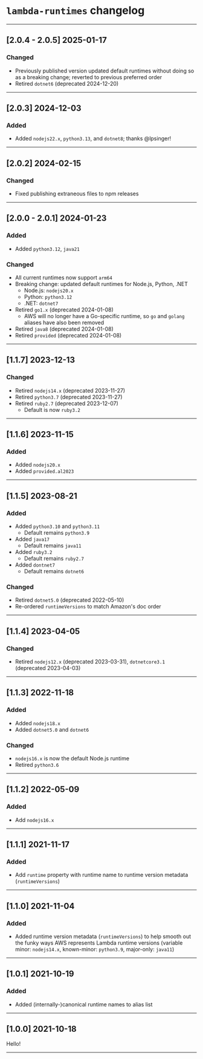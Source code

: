 # `lambda-runtimes` changelog

---

## [2.0.4 - 2.0.5] 2025-01-17

### Changed

- Previously published version updated default runtimes without doing so as a breaking change; reverted to previous preferred order
- Retired `dotnet6` (deprecated 2024-12-20)

---

## [2.0.3] 2024-12-03

### Added

- Added `nodejs22.x`, `python3.13`, and `dotnet8`; thanks @lpsinger!

---

## [2.0.2] 2024-02-15

### Changed

- Fixed publishing extraneous files to npm releases

---

## [2.0.0 - 2.0.1] 2024-01-23

### Added

- Added `python3.12`, `java21`


### Changed

- All current runtimes now support `arm64`
- Breaking change: updated default runtimes for Node.js, Python, .NET
  - Node.js: `nodejs20.x`
  - Python: `python3.12`
  - .NET: `dotnet7`
- Retired `go1.x` (deprecated 2024-01-08)
  - AWS will no longer have a Go-specific runtime, so `go` and `golang` aliases have also been removed
- Retired `java8` (deprecated 2024-01-08)
- Retired `provided` (deprecated 2024-01-08)

---

## [1.1.7] 2023-12-13

### Changed

- Retired `nodejs14.x` (deprecated 2023-11-27)
- Retired `python3.7` (deprecated 2023-11-27)
- Retired `ruby2.7` (deprecated 2023-12-07)
  - Default is now `ruby3.2`

---

## [1.1.6] 2023-11-15

### Added

- Added `nodejs20.x`
- Added `provided.al2023`

---

## [1.1.5] 2023-08-21

### Added

- Added `python3.10` and `python3.11`
  - Default remains `python3.9`
- Added `java17`
  - Default remains `java11`
- Added `ruby3.2`
  - Default remains `ruby2.7`
- Added `dontnet7`
  - Default remains `dotnet6`

### Changed

- Retired `dotnet5.0` (deprecated 2022-05-10)
- Re-ordered `runtimeVersions` to match Amazon's doc order

---

## [1.1.4] 2023-04-05

### Changed

- Retired `nodejs12.x` (deprecated 2023-03-31), `dotnetcore3.1` (deprecated 2023-04-03)

---

## [1.1.3] 2022-11-18

### Added

- Added `nodejs18.x`
- Added `dotnet5.0` and `dotnet6`


### Changed

- `nodejs16.x` is now the default Node.js runtime
- Retired `python3.6`

---

## [1.1.2] 2022-05-09

### Added

- Add `nodejs16.x`

---

## [1.1.1] 2021-11-17

### Added

- Add `runtime` property with runtime name to runtime version metadata (`runtimeVersions`)

---

## [1.1.0] 2021-11-04

### Added

- Added runtime version metadata (`runtimeVersions`) to help smooth out the funky ways AWS represents Lambda runtime versions (variable minor: `nodejs14.x`, known-minor: `python3.9`, major-only: `java11`)

---

## [1.0.1] 2021-10-19

### Added

- Added (internally-)canonical runtime names to alias list

---

## [1.0.0] 2021-10-18

Hello!

---
